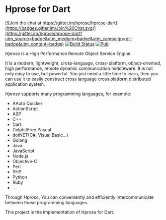 # Hprose for Dart

[![Join the chat at https://gitter.im/hprose/hprose-dart](https://badges.gitter.im/Join%20Chat.svg)](https://gitter.im/hprose/hprose-dart?utm_source=badge&utm_medium=badge&utm_campaign=pr-badge&utm_content=badge)
[![Build Status](https://travis-ci.org/hprose/hprose-dart.svg?branch=master)](https://travis-ci.org/hprose/hprose-dart)
[![Pub](https://img.shields.io/pub/v/hprose.svg)](https://pub.dartlang.org/packages/hprose)

*Hprose* is a High Performance Remote Object Service Engine.

It is a modern, lightweight, cross-language, cross-platform, object-oriented, high performance, remote dynamic communication middleware. It is not only easy to use, but powerful. You just need a little time to learn, then you can use it to easily construct cross language cross platform distributed application system.

*Hprose* supports many programming languages, for example:

* AAuto Quicker
* ActionScript
* ASP
* C++
* Dart
* Delphi/Free Pascal
* dotNET(C#, Visual Basic...)
* Golang
* Java
* JavaScript
* Node.js
* Objective-C
* Perl
* PHP
* Python
* Ruby
* ...

Through *Hprose*, You can conveniently and efficiently intercommunicate between those programming languages.

This project is the implementation of Hprose for Dart.
